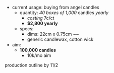
* current usage: buying from angel candles
	* quantity: *40 boxes of 1,000* candles *yearly*
		* *costing* 7c/ct
		* **$2,800 yearly**
	* specs:
		* dims: 22cm x 0.75cm ~~
		* generic candlewax, cotton wick
* aim:
	* **100,000 candles**
		* 10k/mo aim


production outline by 11/2